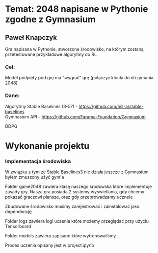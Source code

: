 # Temat: 2048 napisane w Pythonie zgodne z Gymnasium
## Paweł Knapczyk
Gra napisana w Pythonie, stworzone środowisko, na którym zostaną przetestowane przykładowe algorytmy do RL

### Cel:
Model podpięty pod grę ma "wygrać" grę (połączyć klocki do otrzymania 2048) 

### Dane:
Algorytmy Stable Baselines (3-5?) - https://github.com/hill-a/stable-baselines  
Gymnasium API - https://github.com/Farama-Foundation/Gymnasium

DDPG

# Wykonanie projektu
### Implementacja środowiska
W związku z tym że Stable Baselines3 nie działa jeszcze z Gymnasium byłem zmuszony użyć gym'a

Folder game2048 zawiera klasę naszego środowska które implementuje zasady gry. Nasza gra posiada 2 systemy wyświetlania, gdy chcemy pokazać graczowi plansze, oraz gdy przeprowadzamy uczneie

Zbudowane środowisko musimy zarejestrować i zainstalować jako dependencję

Folder logs zawiera logi uczenia które możemy przeglądać przy użyciu Tensorboard 

Folder models zawiera zapisane które wytrenowaliśmy

Proces uczenia opisany jest w project.ipynb